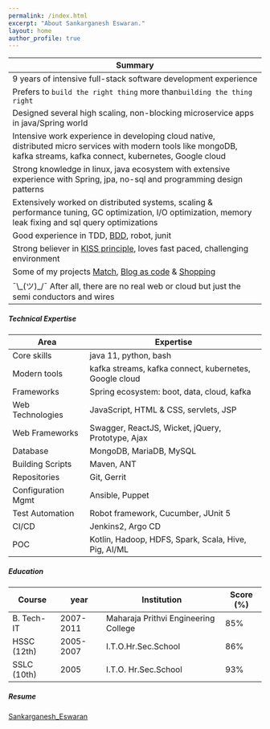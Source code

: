 ```yaml
---
permalink: /index.html
excerpt: "About Sankarganesh Eswaran."
layout: home
author_profile: true
---
```

Summary |
-----|
9 years of intensive full-stack software development experience|
Prefers to `build the right thing` more than`building the thing right`|
Designed several high scaling, non-blocking microservice apps in java/Spring world |
Intensive work experience in developing cloud native, distributed micro services with modern tools like mongoDB, kafka streams, kafka connect, kubernetes, Google cloud|
Strong knowledge in linux, java ecosystem with extensive experience with Spring, jpa, no-sql and programming design patterns |
Extensively worked on distributed systems, scaling & performance tuning, GC optimization, I/O optimization, memory leak fixing and sql query optimizations |
Good experience in TDD, [BDD](https://cucumber.io/docs/guides/overview/), robot, junit|
Strong believer in [KISS principle](https://people.apache.org/~fhanik/kiss.html), loves fast paced, challenging environment|
Some of my projects [Match](https://github.com/sankarge/Match), [Blog as code](https://github.com/sankarge/sankarge.github.io) & [Shopping](https://github.com/sankarge/ShopApp)|
¯\\\_(ツ)_/¯ After all, there are no real web or cloud but just the semi conductors and wires|

##### Technical Expertise

Area | Expertise
-----|----------
Core skills |	java 11, python, bash
Modern tools |			kafka streams, kafka connect, kubernetes, Google cloud
Frameworks |			Spring ecosystem:  boot, data, cloud, kafka
Web Technologies |		JavaScript, HTML & CSS, servlets, JSP
Web Frameworks |		Swagger, ReactJS, Wicket, jQuery, Prototype, Ajax
Database |			MongoDB, MariaDB, MySQL
Building Scripts |		Maven, ANT
Repositories |			Git, Gerrit
Configuration Mgmt |		Ansible, Puppet
Test Automation |		Robot framework, Cucumber, JUnit 5
CI/CD |			Jenkins2, Argo CD
POC |			Kotlin, Hadoop, HDFS, Spark, Scala, Hive, Pig, AI/ML

##### Education

Course | year | Institution | Score (%)
------|-------|-------------|----------
B. Tech-IT |2007-2011| Maharaja Prithvi Engineering College| 85%
HSSC (12th)| 2005-2007|I.T.O.Hr.Sec.School| 86%
SSLC (10th)|2005|I.T.O. Hr.Sec.School|93%

##### Resume
[Sankarganesh_Eswaran](resume/Resume_Sankarganesh.pdf)
